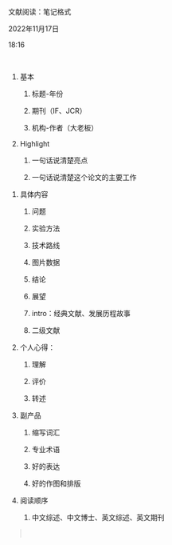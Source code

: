 文献阅读：笔记格式

2022年11月17日

18:16

 

1.  基本

    1.  标题-年份

    2.  期刊（IF、JCR）

    3.  机构-作者（大老板）

2.  Highlight

    1.  一句话说清楚亮点

    2.  一句话说清楚这个论文的主要工作

<!-- -->

1.  具体内容

    1.  问题

    2.  实验方法

    3.  技术路线

    4.  图片数据

    5.  结论

    6.  展望

    7.  intro：经典文献、发展历程故事

    8.  二级文献

2.  个人心得：

    1.  理解

    2.  评价

    3.  转述

3.  副产品

    1.  缩写词汇

    2.  专业术语

    3.  好的表达

    4.  好的作图和排版

4.  阅读顺序

    1.  中文综述、中文博士、英文综述、英文期刊

>  
